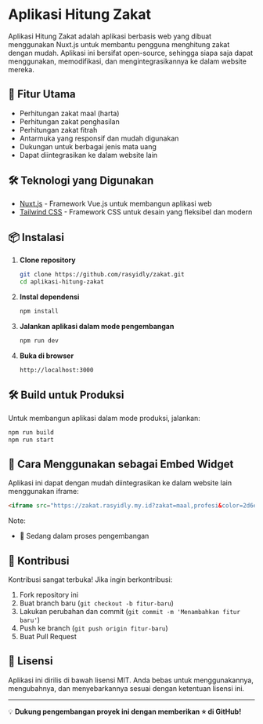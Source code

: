# Aplikasi Hitung Zakat

Aplikasi Hitung Zakat adalah aplikasi berbasis web yang dibuat menggunakan Nuxt.js untuk membantu pengguna menghitung zakat dengan mudah. Aplikasi ini bersifat open-source, sehingga siapa saja dapat menggunakan, memodifikasi, dan mengintegrasikannya ke dalam website mereka.

## 🚀 Fitur Utama

-   Perhitungan zakat maal (harta)
-   Perhitungan zakat penghasilan
-   Perhitungan zakat fitrah
-   Antarmuka yang responsif dan mudah digunakan
-   Dukungan untuk berbagai jenis mata uang
-   Dapat diintegrasikan ke dalam website lain

## 🛠️ Teknologi yang Digunakan

-   [Nuxt.js](https://nuxt.com/) - Framework Vue.js untuk membangun aplikasi web
-   [Tailwind CSS](https://tailwindcss.com/) - Framework CSS untuk desain yang fleksibel dan modern

## 📦 Instalasi

1. **Clone repository**
    ```sh
    git clone https://github.com/rasyidly/zakat.git
    cd aplikasi-hitung-zakat
    ```
2. **Instal dependensi**
    ```sh
    npm install
    ```
3. **Jalankan aplikasi dalam mode pengembangan**
    ```sh
    npm run dev
    ```
4. **Buka di browser**
    ```
    http://localhost:3000
    ```

## 🛠️ Build untuk Produksi

Untuk membangun aplikasi dalam mode produksi, jalankan:

```sh
npm run build
npm run start
```

## 🔗 Cara Menggunakan sebagai Embed Widget

Aplikasi ini dapat dengan mudah diintegrasikan ke dalam website lain menggunakan iframe:

```html
<iframe src="https://zakat.rasyidly.my.id?zakat=maal,profesi&color=2d6ed6" width="100%" height="600px" frameborder="0"></iframe>
```

Note:

-   🚨 Sedang dalam proses pengembangan

## 🤝 Kontribusi

Kontribusi sangat terbuka! Jika ingin berkontribusi:

1. Fork repository ini
2. Buat branch baru (`git checkout -b fitur-baru`)
3. Lakukan perubahan dan commit (`git commit -m 'Menambahkan fitur baru'`)
4. Push ke branch (`git push origin fitur-baru`)
5. Buat Pull Request

## 📜 Lisensi

Aplikasi ini dirilis di bawah lisensi MIT. Anda bebas untuk menggunakannya, mengubahnya, dan menyebarkannya sesuai dengan ketentuan lisensi ini.

---

💡 **Dukung pengembangan proyek ini dengan memberikan ⭐ di GitHub!**
